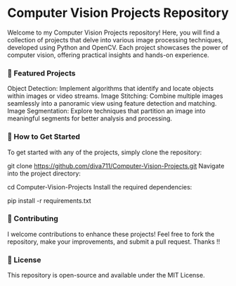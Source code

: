 # Computer Vision Projects Repository
Welcome to my Computer Vision Projects repository! Here, you will find a collection of projects that delve into various image processing techniques, developed using Python and OpenCV. Each project showcases the power of computer vision, offering practical insights and hands-on experience.

### 🚀 Featured Projects
Object Detection: Implement algorithms that identify and locate objects within images or video streams.
Image Stitching: Combine multiple images seamlessly into a panoramic view using feature detection and matching.
Image Segmentation: Explore techniques that partition an image into meaningful segments for better analysis and processing.

### 📖 How to Get Started
To get started with any of the projects, simply clone the repository:


git clone https://github.com/diva711/Computer-Vision-Projects.git
Navigate into the project directory:


cd Computer-Vision-Projects
Install the required dependencies:


pip install -r requirements.txt
### 🤝 Contributing
I welcome contributions to enhance these projects! Feel free to fork the repository, make your improvements, and submit a pull request. Thanks !!

### 📝 License
This repository is open-source and available under the MIT License.
